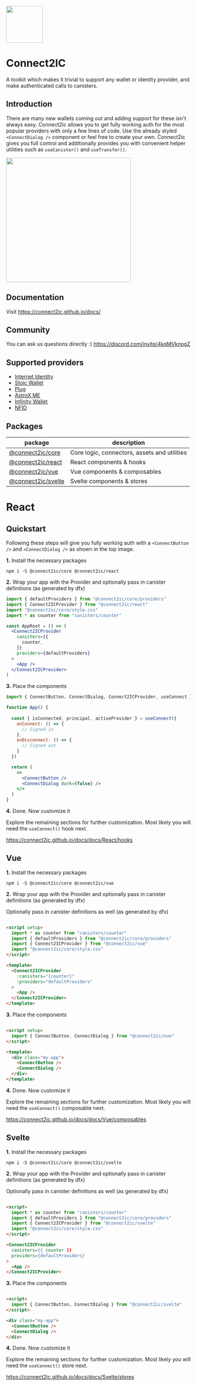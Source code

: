 
<img height="100" src="https://connect2ic.github.io/docs/img/connect2ic_logo_light.png" />

# Connect2IC
A toolkit which makes it trivial to support any wallet or identity provider, and make authenticated calls to canisters.

## Introduction
There are many new wallets coming out and adding support for these isn't always easy. Connect2ic allows you to get fully working auth for the most popular providers with only a few lines of code. Use the already styled `<ConnectDialog />` component or feel free to create your own. Connect2ic gives you full control and additionally provides you with convenient helper utilities such as `useCanister()` and `useTransfer()`.

<img height=340 src="https://i.imgur.com/aGREctC.png" />


## Documentation
Visit https://connect2ic.github.io/docs/

## Community
You can ask us questions directly :)
https://discord.com/invite/4kqMVknpgZ

## Supported providers
- [Internet Identity](https://identity.ic0.app/)
- [Stoic Wallet](https://plugwallet.ooo/)
- [Plug](https://plugwallet.ooo/)
- [AstroX ME](https://astrox.me)
- [Infinity Wallet](https://chrome.google.com/webstore/detail/infinity-wallet/jnldfbidonfeldmalbflbmlebbipcnle)
- [NFID](https://nfid.one)



## Packages
| package | description |
| ----------- | ----------- |
| [@connect2ic/core]() | Core logic, connectors, assets and utilities |
| [@connect2ic/react]() | React components & hooks |
| [@connect2ic/vue]() | Vue components & composables |
| [@connect2ic/svelte]() | Svelte components & stores |

# React

## Quickstart

Following these steps will give you fully working auth with a `<ConnectButton />` and `<ConnectDialog />` as shown in the top image.

**1.** Install the necessary packages

```
npm i -S @connect2ic/core @connect2ic/react
```


**2.** Wrap your app with the Provider and optionally pass in canister definitions (as generated by dfx)

```jsx
import { defaultProviders } from "@connect2ic/core/providers"
import { Connect2ICProvider } from "@connect2ic/react"
import "@connect2ic/core/style.css"
import * as counter from "canisters/counter"

const AppRoot = () => (
  <Connect2ICProvider
    canisters={{
      counter,
    }}
    providers={defaultProviders}
  >
    <App />
  </Connect2ICProvider>
)

```

**3.** Place the components

```jsx
import { ConnectButton, ConnectDialog, Connect2ICProvider, useConnect } from "@connect2ic/react"

function App() {
  
  const { isConnected, principal, activeProvider } = useConnect({
    onConnect: () => {
      // Signed in
    },
    onDisconnect: () => {
      // Signed out
    }
  })

  return (
    <>
      <ConnectButton />
      <ConnectDialog dark={false} />
    </>
  )
}

```

**4.** Done. Now customize it

Explore the remaining sections for further customization. Most likely you will need the
`useConnect()` hook next.

https://connect2ic.github.io/docs/docs/React/hooks

## Vue

**1.** Install the necessary packages

```
npm i -S @connect2ic/core @connect2ic/vue
```

**2.** Wrap your app with the Provider and optionally pass in canister definitions (as generated by dfx)

Optionally pass in canister definitions as well (as generated by dfx)

```html

<script setup>
  import * as counter from "canisters/counter"
  import { defaultProviders } from "@connect2ic/core/providers"
  import { Connect2ICProvider } from "@connect2ic/vue"
  import "@connect2ic/core/style.css"
</script>

<template>
  <Connect2ICProvider
    :canisters="{counter}"
    :providers="defaultProviders"
  >
    <App />
  </Connect2ICProvider>
</template>

```

**3.** Place the components

```html

<script setup>
  import { ConnectButton, ConnectDialog } from "@connect2ic/vue"
</script>

<template>
  <div class="my-app">
    <ConnectButton />
    <ConnectDialog />
  </div>
</template>

```

**4.** Done. Now customize it

Explore the remaining sections for further customization. Most likely you will need the
`useConnect()` composable next.

https://connect2ic.github.io/docs/docs/Vue/composables

## Svelte

**1.** Install the necessary packages

```
npm i -S @connect2ic/core @connect2ic/svelte
```

**2.** Wrap your app with the Provider and optionally pass in canister definitions (as generated by dfx)

Optionally pass in canister definitions as well (as generated by dfx)

```html

<script>
  import * as counter from "canisters/counter"
  import { defaultProviders } from "@connect2ic/core/providers"
  import { Connect2ICProvider } from "@connect2ic/svelte"
  import "@connect2ic/core/style.css"
</script>

<Connect2ICProvider
  canisters={{ counter }}
  providers={defaultProviders}
>
  <App />
</Connect2ICProvider>

```

**3.** Place the components

```html

<script>
  import { ConnectButton, ConnectDialog } from "@connect2ic/svelte"
</script>

<div class="my-app">
  <ConnectButton />
  <ConnectDialog />
</div>

```

**4.** Done. Now customize it

Explore the remaining sections for further customization. Most likely you will need the
`useConnect()` store next.

https://connect2ic.github.io/docs/docs/Svelte/stores

